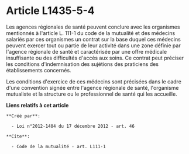 # Article L1435-5-4

Les agences régionales de santé peuvent conclure avec les organismes mentionnés à l'article L. 111-1 du code de la mutualité
et des médecins salariés par ces organismes un contrat sur la base duquel ces médecins peuvent exercer tout ou partie de leur
activité dans une zone définie par l'agence régionale de santé et caractérisée par une offre médicale insuffisante ou des
difficultés d'accès aux soins. Ce contrat peut préciser les conditions d'indemnisation des sujétions des praticiens des
établissements concernés.

Les conditions d'exercice de ces médecins sont précisées dans le cadre d'une convention signée entre l'agence régionale de
santé, l'organisme mutualiste et la structure ou le professionnel de santé qui les accueille.

**Liens relatifs à cet article**

	**Créé par**:

	  - Loi n°2012-1404 du 17 décembre 2012 - art. 46

	**Cite**:

	  - Code de la mutualité - art. L111-1
